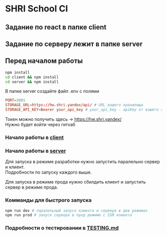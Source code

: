 # SHRI School CI

## Задание по react в папке client

## Задание по серверу лежит в папке server

## Перед началом работы

```bash
npm install
cd client && npm install
cd server && npm install
```

В папке server создайте файл .env с полями

```conf
PORT=3001
STORAGE_URL=https://hw.shri.yandex/api/ # URL вашего хранилища
STORAGE_API_KEY=Bearer your_api_key # your_api_key - apiKey от вашего хранилища
```

Токен можно получить здесь -> https://hw.shri.yandex/  
Нужно будет войти через гитхаб

### Начало работы в [client](client/README.md)

### Начало работы в [server](server/README.md)

Для запуска в режиме разработки нужно запустить паралельно сервер и клиент.  
Подробности по запуску каждого выше.

Для запуска в режиме прода нужно сбилдить клиент и запустить сервер в режиме прода.

### Комманды для быстрого запуска

```bash
npm run dev # паралельный запуск клиента и сервера в дев режимах
npm run prod # запуск сервера в прод режиме с SSR клиента
```

### Подробности о тестировании в [TESTING.md](TESTING.md)
